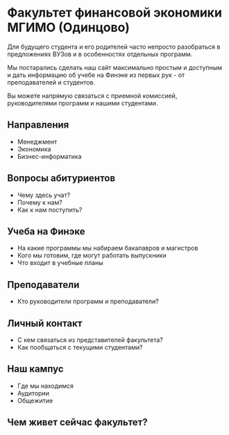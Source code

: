 # Факультет финансовой экономики МГИМО (Одинцово)

Для будущего студента и его родителей часто непросто разобраться в 
предложениях ВУЗов и в особенностях отдельных программ. 

Мы постарались сделать наш сайт максимально простым и доступным и 
дать информацию об учебе на Финэке из первых рук - от преподавателей 
и студентов.

Вы можете напрямую связаться с приемной комиссией, руководителями программ 
и нашими студентами. 

## Направления

- Менеджмент
- Экономика
- Бизнес-информатика

## Вопросы абитуриентов

- Чему здесь учат?
- Почему к нам?
- Как к нам поступить?

## Учеба на Финэке

- На какие программы мы набираем бакалавров и магистров
- Кого мы готовим, где могут работать выпускники
- Что входит в учебные планы

## Преподаватели

- Кто руководители программ и преподаватели?  

## Личный контакт

- С кем связаться из представителей факультета?
- Как пообщаться с текущими студентами?

## Наш кампус

- Где мы находимся
- Аудитории
- Общежитие

## Чем живет сейчас факультет?
